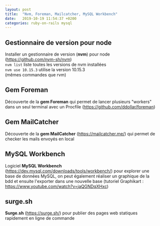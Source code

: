 ```yaml
---
layout: post
title:  "Nvm, Foreman, Mailcatcher, MySQL Workbench"
date:   2019-10-19 11:54:37 +0200
categories: ruby-on-rails mysql
---
```

## Gestionnaire de version pour node
Installer un gestionnaire de version (**nvm**) pour node (<https://github.com/nvm-sh/nvm>)  
`nvm list` liste toutes les versions de nvm installées  
`nvm use 10.15.3` utilise la version 10.15.3  
(mêmes commandes que rvm)

## Gem Foreman
Découverte de la **gem Foreman** qui permet de lancer plusieurs "workers" dans un seul terminal avec un Procfile (<https://github.com/ddollar/foreman>)  

## Gem MailCatcher
Découverte de la **gem MailCatcher** (<https://mailcatcher.me/>) qui permet de checker les mails envoyés en local 

## MySQL Workbench
Logiciel **MySQL Workbench** (<https://dev.mysql.com/downloads/tools/workbench/>) pour explorer une base de données MySQL, on peut également réaliser un graphique de la bdd et ensuite l'exporter dans une nouvelle base (tutoriel Graphikart : <https://www.youtube.com/watch?v=jaQGNDqXHxc>)

## surge.sh
**Surge.sh** (<https://surge.sh/>) pour publier des pages web statiques rapidement en ligne de commande
